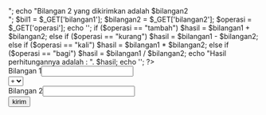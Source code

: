 <?php
$bilangan1 = $_GET['BILANGAN1'];
$bilangan2 = $_GET['BILANGAN2'];
$operasi = $_GET['operasi'];
echo "Bilangan 1 yang dikirimkan adalah $bilangan1 <br>";
echo "Bilangan 2 yang dikirimkan adalah $bilangan2 <br>";
 
 $bil1 = $_GET['bilangan1']; $bilangan2 = $_GET['bilangan2'];
$operasi  = $_GET['operasi']; 
echo '<output>'; if ($operasi == "tambah") 
$hasil = $bilangan1 + $bilangan2; else if ($operasi == "kurang") 
$hasil = $bilangan1 - $bilangan2; else if ($operasi == "kali") 
$hasil = $bilangan1 * $bilangan2; else if ($operasi == "bagi")   
$hasil = $bilangan1 / $bilangan2;      
 echo "Hasil perhitungannya adalah : ". $hasil; echo '</output>';
?>







<!DOCTYPE html>
<html lang="en">
<head>
	<meta charset="UTF-8">
	<meta name="viewport" content="width=device-width, initial-scale=1.0">
	<title>Document</title>
</head>
<body>
	<form action="http://localhost/Prak2/proses.php" method="get">
		Bilangan 1<input type="text" name="bilangan1"><br>
		<select name="operasi" id="">
			<option value="tambah">+</option>
            <option value="kurang">-</option>
            <option value="kali">x</option>
            <option value="bagi">/</option>
        </select> <br>
		Bilangan 2<input type="text" name="bilangan2"><br>
        <input type="submit" value="kirim">
    </form>


</body>
</html>

